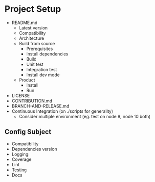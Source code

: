 # Project Setup

- README.md
  - Latest version
  - Compatibility
  - Architecture
  - Build from source
    - Prerequisites
    - Install dependencies
    - Build
    - Unit test
    - Integration test
    - Install dev mode
  - Product
    - Install
    - Run
- LICENSE
- CONTRIBUTION.md
- BRANCH-AND-RELEASE.md
- Continuous Integration (on ./scripts for generality)
  - Consider multiple environment (eg. test on node 8, node 10 both)

## Config Subject

- Compatibility
- Dependencies version
- Logging
- Coverage
- Lint
- Testing
- Docs

